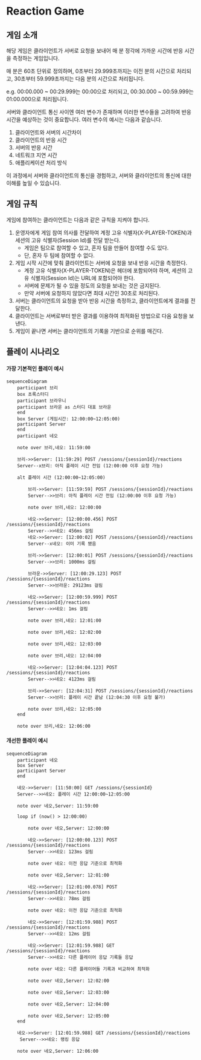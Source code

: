 # Reaction Game

## 게임 소개

해당 게임은 클라이언트가 서버로 요청을 보내어 매 분 정각에 가까운 시간에 반응 시간을 측정하는 게임입니다.

매 분은 60초 단위로 정의하며, 0초부터 29.999초까지는 이전 분의 시간으로 처리되고, 30초부터 59.999초까지는 다음 분의 시간으로 처리됩니다.

e.g. 00:00.000 ~ 00:29.999는 00:00으로 처리되고, 00:30.000 ~ 00:59.999는 01:00.000으로 처리됩니다.

서버와 클라이언트 통신 사이엔 여러 변수가 존재하며 이러한 변수들을 고려하여 반응 시간을 예상하는 것이 중요합니다. 
여러 변수의 예시는 다음과 같습니다.

1. 클라이언트와 서버의 시간차이
2. 클라이언트의 반응 시간
3. 서버의 반응 시간
4. 네트워크 지연 시간
5. 애플리케이션 처리 방식

이 과정에서 서버와 클라이언트의 통신을 경험하고, 서버와 클라이언트의 통신에 대한 이해를 높일 수 있습니다.

## 게임 규칙

게임에 참여하는 클라이언트는 다음과 같은 규칙을 지켜야 합니다.

1. 운영자에게 게임 참여 의사를 전달하여 계정 고유 식별자(X-PLAYER-TOKEN)과 세션의 고유 식별자(Session Id)를 전달 받는다. 
    - 게임은 팀으로 참여할 수 있고, 혼자 팀을 만들어 참여할 수도 있다.
    - 단, 혼자 두 팀에 참여할 수 없다.
2. 게임 시작 시간에 맞춰 클라이언트는 서버에 요청을 보내 반응 시간을 측정한다.
    - 계정 고유 식별자(X-PLAYER-TOKEN)은 헤더에 포함되어야 하며, 세션의 고유 식별자(Session Id)는 URL에 포함되어야 한다. 
    - 서버에 문제가 될 수 있을 정도의 요청을 보내는 것은 금지된다.
    - 만약 서버에 요청하지 않았다면 최대 시간인 30초로 처리된다.
3. 서버는 클라이언트의 요청을 받아 반응 시간을 측정하고, 클라이언트에게 결과를 전달한다.
4. 클라이언트는 서버로부터 받은 결과를 이용하여 최적화된 방법으로 다음 요청을 보낸다.
5. 게임이 끝나면 서버는 클라이언트의 기록을 기반으로 순위를 매긴다.

## 플레이 시나리오

#### 가장 기본적인 플레이 예시

```mermaid
sequenceDiagram
    participant 브리
    box 초록스터디
    participant 브라우니
    participant 브라운 as 스터디 대표 브라운
    end
    box Server (게임시간: 12:00:00~12:05:00)
    participant Server
    end
    participant 네오

    note over 브리,네오: 11:59:00
    
    브리->>Server: [11:59:29] POST /sessions/{sessionId}/reactions
    Server--x브리: 아직 플레이 시간 전임 (12:00:00 이후 요청 가능)

    alt 플레이 시간 (12:00:00~12:05:00)

        브리->>Server: [11:59:59] POST /sessions/{sessionId}/reactions
        Server-->>브리: 아직 플레이 시간 전임 (12:00:00 이후 요청 가능)

        note over 브리,네오: 12:00:00
        
        네오->>Server: [12:00:00.456] POST /sessions/{sessionId}/reactions
        Server-->>네오: 456ms 걸림
        네오->>Server: [12:00:02] POST /sessions/{sessionId}/reactions
        Server--x네오: 이미 기록 됐음

        브리->>Server: [12:00:01] POST /sessions/{sessionId}/reactions
        Server-->>브리: 1000ms 걸림

        브라운->>Server: [12:00:29.123] POST /sessions/{sessionId}/reactions
        Server-->>브라운: 29123ms 걸림

        네오->>Server: [12:00:59.999] POST /sessions/{sessionId}/reactions
        Server-->>네오: 1ms 걸림

        note over 브리,네오: 12:01:00

        note over 브리,네오: 12:02:00

        note over 브리,네오: 12:03:00

        note over 브리,네오: 12:04:00

        네오->>Server: [12:04:04.123] POST /sessions/{sessionId}/reactions
        Server-->>네오: 4123ms 걸림

        브리->>Server: [12:04:31] POST /sessions/{sessionId}/reactions
        Server-->>브리: 플레이 시간 끝남 (12:04:30 이후 요청 불가)

        note over 브리,네오: 12:05:00
    end

    note over 브리,네오: 12:06:00
```

#### 개선한 플레이 예시

```mermaid
sequenceDiagram
    participant 네오
    box Server
    participant Server
    end

    네오->>Server: [11:50:00] GET /sessions/{sessionId}
    Server-->>네오: 플레이 시간 12:00:00~12:05:00

    note over 네오,Server: 11:59:00

    loop if (now() > 12:00:00)

        note over 네오,Server: 12:00:00
        
        네오->>Server: [12:00:00.123] POST /sessions/{sessionId}/reactions
        Server-->>네오: 123ms 걸림

        note over 네오: 이전 응답 기준으로 최적화

        note over 네오,Server: 12:01:00

        네오->>Server: [12:01:00.078] POST /sessions/{sessionId}/reactions
        Server-->>네오: 78ms 걸림

        note over 네오: 이전 응답 기준으로 최적화

        네오->>Server: [12:01:59.988] POST /sessions/{sessionId}/reactions
        Server-->>네오: 12ms 걸림

        네오->>Server: [12:01:59.988] GET /sessions/{sessionId}/reactions
        Server-->>네오: 다른 플레이어 응답 기록들 응답

        note over 네오: 다른 플레이어들 기록과 비교하여 최적화

        note over 네오,Server: 12:02:00

        note over 네오,Server: 12:03:00

        note over 네오,Server: 12:04:00

        note over 네오,Server: 12:05:00
    end
    
    네오->>Server: [12:01:59.988] GET /sessions/{sessionId}/reactions
     Server-->>네오: 랭킹 응답

    note over 네오,Server: 12:06:00
```
